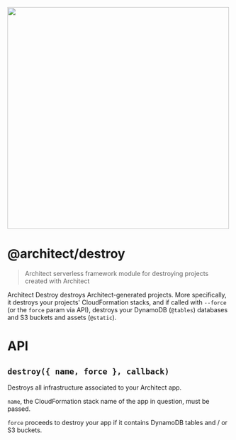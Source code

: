 [<img src="https://s3-us-west-2.amazonaws.com/arc.codes/architect-logo-500b@2x.png" width=500>](https://www.npmjs.com/package/@architect/create)

# @architect/destroy

> Architect serverless framework module for destroying projects created with Architect

Architect Destroy destroys Architect-generated projects. More specifically, it destroys your projects' CloudFormation stacks, and if called with `--force` (or the `force` param via API), destroys your DynamoDB (`@tables`) databases and S3 buckets and assets (`@static`).


# API

## `destroy({ name, force }, callback)`

Destroys all infrastructure associated to your Architect app.

`name`, the CloudFormation stack name of the app in question, must be passed.

`force` proceeds to destroy your app if it contains DynamoDB tables and / or S3 buckets.
